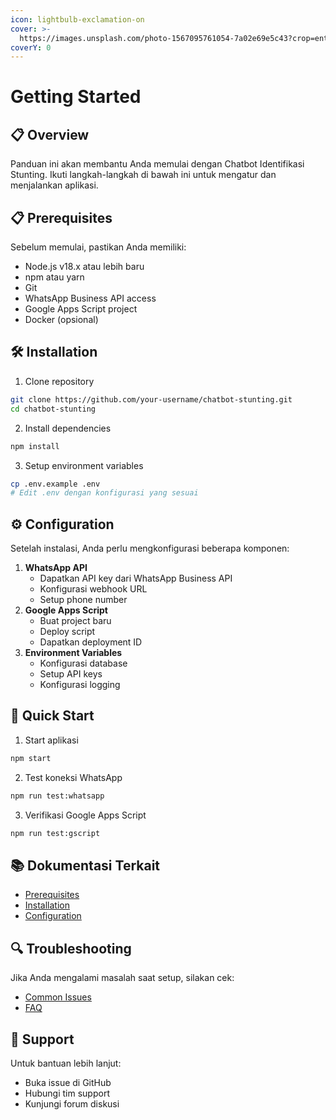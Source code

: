 ```yaml
---
icon: lightbulb-exclamation-on
cover: >-
  https://images.unsplash.com/photo-1567095761054-7a02e69e5c43?crop=entropy&cs=srgb&fm=jpg&ixid=M3wxOTcwMjR8MHwxfHNlYXJjaHwyfHxhYnN0cmFjdHxlbnwwfHx8fDE3NDk1NDcwNjJ8MA&ixlib=rb-4.1.0&q=85
coverY: 0
---
```


# Getting Started

## 📋 Overview

Panduan ini akan membantu Anda memulai dengan Chatbot Identifikasi Stunting. Ikuti langkah-langkah di bawah ini untuk mengatur dan menjalankan aplikasi.

## 📋 Prerequisites

Sebelum memulai, pastikan Anda memiliki:

* Node.js v18.x atau lebih baru
* npm atau yarn
* Git
* WhatsApp Business API access
* Google Apps Script project
* Docker (opsional)

## 🛠️ Installation

1. Clone repository

```bash
git clone https://github.com/your-username/chatbot-stunting.git
cd chatbot-stunting
```

2. Install dependencies

```bash
npm install
```

3. Setup environment variables

```bash
cp .env.example .env
# Edit .env dengan konfigurasi yang sesuai
```

## ⚙️ Configuration

Setelah instalasi, Anda perlu mengkonfigurasi beberapa komponen:

1. **WhatsApp API**
   * Dapatkan API key dari WhatsApp Business API
   * Konfigurasi webhook URL
   * Setup phone number
2. **Google Apps Script**
   * Buat project baru
   * Deploy script
   * Dapatkan deployment ID
3. **Environment Variables**
   * Konfigurasi database
   * Setup API keys
   * Konfigurasi logging

## 🚀 Quick Start

1. Start aplikasi

```bash
npm start
```

2. Test koneksi WhatsApp

```bash
npm run test:whatsapp
```

3. Verifikasi Google Apps Script

```bash
npm run test:gscript
```

## 📚 Dokumentasi Terkait

* [Prerequisites](prerequisites.md)
* [Installation](installation.md)
* [Configuration](configuration.md)

## 🔍 Troubleshooting

Jika Anda mengalami masalah saat setup, silakan cek:

* [Common Issues](../troubleshooting/common-issues.md)
* [FAQ](../troubleshooting/faq.md)

## 🤝 Support

Untuk bantuan lebih lanjut:

* Buka issue di GitHub
* Hubungi tim support
* Kunjungi forum diskusi
